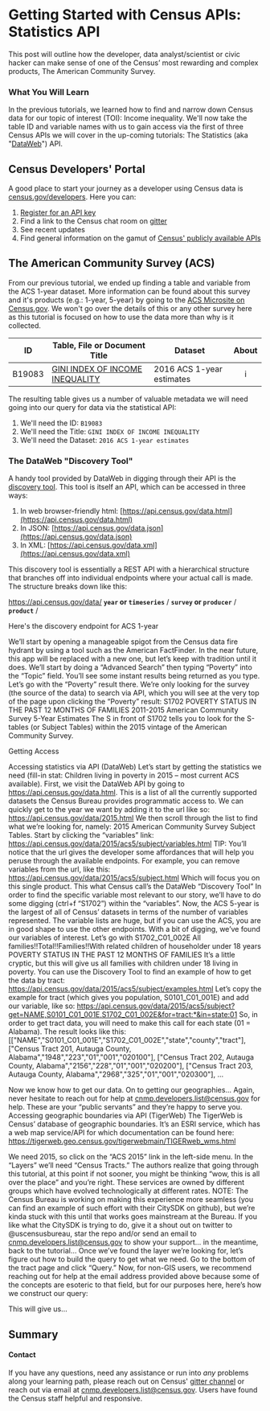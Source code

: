 # Getting Started with Census APIs: Statistics API

This post will outline how the developer, data analyst/scientist or civic hacker can make sense of one of the Census’ most rewarding and complex products, The American Community Survey.

### What You Will Learn

In the previous tutorials, we learned how to find and narrow down Census data for our topic of interest (TOI): Income inequality. We'll now take the table ID and variable names with us to gain access via the first of three Census APIs we will cover in the up-coming tutorials: The Statistics (aka "[DataWeb](https://api.census.gov/data.html)") API.

## Census Developers' Portal

A good place to start your journey as a developer using Census data is [census.gov/developers](https://census.gov/developers).  Here you can:
1. [Register for an API key](https://api.census.gov/data/key_signup.html)
2. Find a link to the Census chat room on [gitter](https://gitter.im/uscensusbureau/home)
3. See recent updates
4. Find general information on the gamut of [Census' publicly available APIs](https://www.census.gov/data/developers/data-sets.html)

## The American Community Survey (ACS)

From our previous tutorial, we ended up finding a table and variable from the ACS 1-year dataset. More information can be found about this survey and it's products (e.g.: 1-year, 5-year) by going to the [ACS Microsite on Census.gov](https://www.census.gov/programs-surveys/acs/). We won't go over the details of this or any other survey here as this tutorial is focused on how to use the data more than why is it collected.



| ID | Table, File or Document Title | Dataset | About |
| --- | ---| --- | :---: |
| B19083 | [GINI INDEX OF INCOME INEQUALITY](https://factfinder.census.gov/faces/tableservices/jsf/pages/productview.xhtml?pid=ACS_16_1YR_B19083&prodType=table) | 2016 ACS 1-year estimates | i |

The resulting table gives us a number of valuable metadata we will need going into our query for data via the statistical API:

1. We'll need the ID: `B19083`
2. We'll need the Title: `GINI INDEX OF INCOME INEQUALITY`
3. We'll need the Dataset: `2016 ACS 1-year estimates`

### The DataWeb "Discovery Tool"

A handy tool provided by DataWeb in digging through their API is the [discovery tool](https://api.census.gov/data.html). This tool is itself an API, which can be accessed in three ways:
1. In web browser-friendly html: [https://api.census.gov/data.html](https://api.census.gov/data.html)
2. In JSON: [https://api.census.gov/data.json](https://api.census.gov/data.json)
3. In XML: [https://api.census.gov/data.xml](https://api.census.gov/data.xml)

This discovery tool is essentially a REST API with a hierarchical structure that branches off into individual endpoints where your actual call is made. The structure breaks down like this:

https://api.census.gov/data/ **`year` or `timeseries`** / **`survey` or `producer`** / **`product`** /

Here's the discovery endpoint for ACS 1-year

We’ll start by opening a manageable spigot from the Census data fire hydrant by using a tool such as the American FactFinder. In the near future, this app will be replaced with a new one, but let’s keep with tradition until it does. We’ll start by doing a “Advanced Search” then typing “Poverty” into the “Topic” field. You’ll see some instant results being returned as you type. Let’s go with the “Poverty” result there. We’re only looking for the survey (the source of the data) to search via API, which you will see at the very top of the page upon clicking the “Poverty” result: S1702 POVERTY STATUS IN THE PAST 12 MONTHS OF FAMILIES 2011-2015 American Community Survey 5-Year Estimates The S in front of S1702 tells you to look for the S-tables (or Subject Tables) within the 2015 vintage of the American Community Survey.

Getting Access

Accessing statistics via API (DataWeb) Let’s start by getting the statistics we need (fill-in stat: Children living in poverty in 2015 – most current ACS available). First, we visit the DataWeb API by going to https://api.census.gov/data.html. This is a list of all the currently supported datasets the Census Bureau provides programmatic access to. We can quickly get to the year we want by adding it to the url like so: https://api.census.gov/data/2015.html We then scroll through the list to find what we’re looking for, namely: 2015 American Community Survey Subject Tables. Start by clicking the “variables” link: https://api.census.gov/data/2015/acs5/subject/variables.html TIP: You’ll notice that the url gives the developer some affordances that will help you peruse through the available endpoints. For example, you can remove variables from the url, like this: https://api.census.gov/data/2015/acs5/subject.html Which will focus you on this single product. This what Census call’s the DataWeb “Discovery Tool” In order to find the specific variable most relevant to our story, we’ll have to do some digging (ctrl+f “S1702”) within the “variables”. Now, the ACS 5-year is the largest of all of Census’ datasets in terms of the number of variables represented. The variable lists are huge, but if you can use the ACS, you are in good shape to use the other endpoints. With a bit of digging, we’ve found our variables of interest. Let’s go with S1702_C01_002E All families!!Total!!Families!!With related children of householder under 18 years POVERTY STATUS IN THE PAST 12 MONTHS OF FAMILIES It’s a little cryptic, but this will give us all families with children under 18 living in poverty. You can use the Discovery Tool to find an example of how to get the data by tract: https://api.census.gov/data/2015/acs5/subject/examples.html Let’s copy the example for tract (which gives you population, S0101_C01_001E) and add our variable, like so: https://api.census.gov/data/2015/acs5/subject?get=NAME,S0101_C01_001E,S1702_C01_002E&for=tract:*&in=state:01 So, in order to get tract data, you will need to make this call for each state (01 = Alabama). The result looks like this: [["NAME","S0101_C01_001E","S1702_C01_002E","state","county","tract"], ["Census Tract 201, Autauga County, Alabama","1948","223","01","001","020100"], ["Census Tract 202, Autauga County, Alabama","2156","228","01","001","020200"], ["Census Tract 203, Autauga County, Alabama","2968","325","01","001","020300"], …

Now we know how to get our data. On to getting our geographies… Again, never hesitate to reach out for help at cnmp.developers.list@census.gov for help. These are your “public servants” and they’re happy to serve you. Accessing geographic boundaries via API (TigerWeb) The TigerWeb is Census’ database of geographic boundaries. It’s an ESRI service, which has a web map service/API for which documentation can be found here: https://tigerweb.geo.census.gov/tigerwebmain/TIGERweb_wms.html

We need 2015, so click on the “ACS 2015” link in the left-side menu. In the “Layers” we’ll need “Census Tracts.” The authors realize that going through this tutorial, at this point if not sooner, you might be thinking “wow, this is all over the place” and you’re right. These services are owned by different groups which have evolved technologically at different rates. NOTE: The Census Bureau is working on making this experience more seamless (you can find an example of such effort with their CitySDK on github), but we’re kinda stuck with this until that works goes mainstream at the Bureau. If you like what the CitySDK is trying to do, give it a shout out on twitter to @uscensusbureau, star the repo and/or send an email to cnmp.developers.list@census.gov to show your support… in the meantime, back to the tutorial… Once we’ve found the layer we’re looking for, let’s figure out how to build the query to get what we need. Go to the bottom of the tract page and click “Query.” Now, for non-GIS users, we recommend reaching out for help at the email address provided above because some of the concepts are esoteric to that field, but for our purposes here, here’s how we construct our query:

This will give us…

## Summary



#### Contact
If you have any questions, need any assistance or run into *any* problems along your learning path, please reach out on Census' [gitter channel](https://gitter.im/uscensusbureau/home) or reach out via email at [cnmp.developers.list@census.gov](mailto:cnmp.developers.list@census.gov). Users have found the Census staff helpful and responsive.
<!--stackedit_data:
eyJoaXN0b3J5IjpbLTE5MTQ1NDg2MjEsLTE1ODE4NTI3OTFdfQ
==
-->
